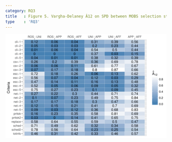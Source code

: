 ```yaml
---
category: RQ3
title   : Figure 5. Vargha-Delaney Â12 on SPD between MOBS selection strategies
type    : 'RQ3'
---
```


<img alt="commons-cli_criterion1" src="images/ase18_mobs_A12_statistics.png" width="1000"/>
